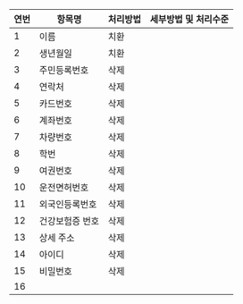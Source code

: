 
| 연번  | 항목명      | 처리방법 | 세부방법 및 처리수준 |
| --- | -------- | ---- | ----------- |
| 1   | 이름       | 치환   |             |
| 2   | 생년월일     | 치환   |             |
| 3   | 주민등록번호   | 삭제   |             |
| 4   | 연락처      | 삭제   |             |
| 5   | 카드번호     | 삭제   |             |
| 6   | 계좌번호     | 삭제   |             |
| 7   | 차량번호     | 삭제   |             |
| 8   | 학번       | 삭제   |             |
| 9   | 여권번호     | 삭제   |             |
| 10  | 운전면허번호   | 삭제   |             |
| 11  | 외국인등록번호  | 삭제   |             |
| 12  | 건강보험증 번호 | 삭제   |             |
| 13  | 상세 주소    | 삭제   |             |
| 14  | 아이디      | 삭제   |             |
| 15  | 비밀번호     | 삭제   |             |
| 16  |          |      |             |